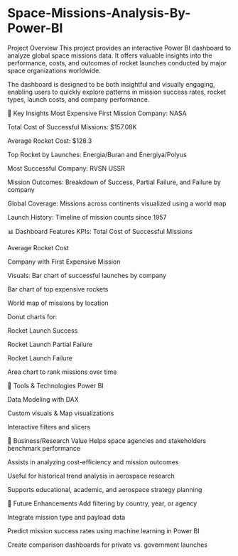 # Space-Missions-Analysis-By-Power-BI
Project Overview
This project provides an interactive Power BI dashboard to analyze global space missions data. It offers valuable insights into the performance, costs, and outcomes of rocket launches conducted by major space organizations worldwide.

The dashboard is designed to be both insightful and visually engaging, enabling users to quickly explore patterns in mission success rates, rocket types, launch costs, and company performance.

🧠 Key Insights
Most Expensive First Mission Company: NASA

Total Cost of Successful Missions: $157.08K

Average Rocket Cost: $128.3

Top Rocket by Launches: Energia/Buran and Energiya/Polyus

Most Successful Company: RVSN USSR

Mission Outcomes: Breakdown of Success, Partial Failure, and Failure by company

Global Coverage: Missions across continents visualized using a world map

Launch History: Timeline of mission counts since 1957

📊 Dashboard Features
KPIs:
Total Cost of Successful Missions

Average Rocket Cost

Company with First Expensive Mission

Visuals:
Bar chart of successful launches by company

Bar chart of top expensive rockets

World map of missions by location

Donut charts for:

Rocket Launch Success

Rocket Launch Partial Failure

Rocket Launch Failure

Area chart to rank missions over time

🧰 Tools & Technologies
Power BI

Data Modeling with DAX

Custom visuals & Map visualizations

Interactive filters and slicers

📌 Business/Research Value
Helps space agencies and stakeholders benchmark performance

Assists in analyzing cost-efficiency and mission outcomes

Useful for historical trend analysis in aerospace research

Supports educational, academic, and aerospace strategy planning

🔄 Future Enhancements
Add filtering by country, year, or agency

Integrate mission type and payload data

Predict mission success rates using machine learning in Power BI

Create comparison dashboards for private vs. government launches
